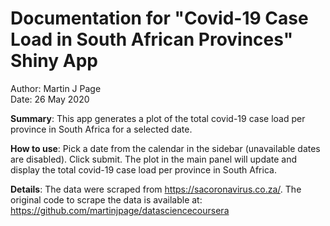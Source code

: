 # Documentation for "Covid-19 Case Load in South African Provinces" Shiny App

Author: Martin J Page  
Date: 26 May 2020

**Summary**: This app generates a plot of the total covid-19 case load per province in South Africa for a selected date.

**How to use**: Pick a date from the calendar in the sidebar (unavailable dates are disabled). Click submit. The plot in the main panel will update and display the total covid-19 case load per province in South Africa.  

**Details**: The data were scraped from https://sacoronavirus.co.za/. The original code to scrape the data is available at: https://github.com/martinjpage/datasciencecoursera  
